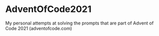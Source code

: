 # AdventOfCode2021
My personal attempts at solving the prompts that are part of Advent of Code 2021 (adventofcode.com)

